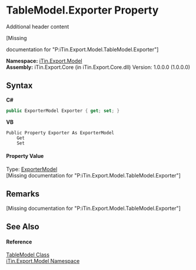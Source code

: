 # TableModel.Exporter Property 
Additional header content 

\[Missing <summary> documentation for "P:iTin.Export.Model.TableModel.Exporter"\]

**Namespace:**&nbsp;<a href="ef57ffcc-e95e-b212-5a46-9aa6f5a3511f">iTin.Export.Model</a><br />**Assembly:**&nbsp;iTin.Export.Core (in iTin.Export.Core.dll) Version: 1.0.0.0 (1.0.0.0)

## Syntax

**C#**<br />
``` C#
public ExporterModel Exporter { get; set; }
```

**VB**<br />
``` VB
Public Property Exporter As ExporterModel
	Get
	Set
```


#### Property Value
Type: <a href="a716ed7a-5602-84fa-095a-ab7cddef2048">ExporterModel</a><br />\[Missing <value> documentation for "P:iTin.Export.Model.TableModel.Exporter"\]

## Remarks
\[Missing <remarks> documentation for "P:iTin.Export.Model.TableModel.Exporter"\]

## See Also


#### Reference
<a href="3ebdc48d-cea3-5217-fae3-a33752b7657c">TableModel Class</a><br /><a href="ef57ffcc-e95e-b212-5a46-9aa6f5a3511f">iTin.Export.Model Namespace</a><br />